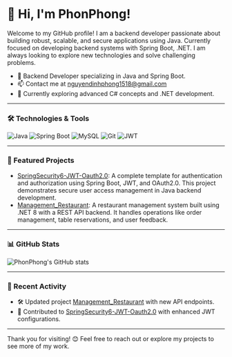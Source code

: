 # 👋 Hi, I'm PhonPhong!

Welcome to my GitHub profile! I am a backend developer passionate about building robust, scalable, and secure applications using Java. Currently focused on developing backend systems with Spring Boot, .NET. I am always looking to explore new technologies and solve challenging problems.

- 💼 Backend Developer specializing in Java and Spring Boot.
- 📫 Contact me at [nguyendinhphong1518@gmail.com](mailto:nguyendinhphong1518@gmail.com)
- 🌱 Currently exploring advanced C# concepts and .NET development.

---

### 🛠️ Technologies & Tools
![Java](https://img.shields.io/badge/Java-ED8B00?style=for-the-badge&logo=java&logoColor=white)
![Spring Boot](https://img.shields.io/badge/Spring%20Boot-6DB33F?style=for-the-badge&logo=spring-boot&logoColor=white)
![MySQL](https://img.shields.io/badge/MySQL-4479A1?style=for-the-badge&logo=mysql&logoColor=white)
![Git](https://img.shields.io/badge/Git-F05032?style=for-the-badge&logo=git&logoColor=white)
![JWT](https://img.shields.io/badge/JWT-000000?style=for-the-badge&logo=JSON%20web%20tokens&logoColor=white)

---

### 📂 Featured Projects

- [SpringSecurity6-JWT-Oauth2.0](https://github.com/phonphong/SpringSecurity6-JWT-Oauth2.0): A complete template for authentication and authorization using Spring Boot, JWT, and OAuth2.0. This project demonstrates secure user access management in Java backend development.
- [Management_Restaurant](https://github.com/phonphong/Manage-Restaurant): A restaurant management system built using .NET 8 with a REST API backend. It handles operations like order management, table reservations, and user feedback.

---

### 📊 GitHub Stats
![PhonPhong's GitHub stats](https://github-readme-stats.vercel.app/api?username=phonphong&show_icons=true&theme=radical)

---

### 🚀 Recent Activity
- 🛠 Updated project [Management_Restaurant](https://github.com/phonphong/Manage-Restaurant) with new API endpoints.
- 🔧 Contributed to [SpringSecurity6-JWT-Oauth2.0](https://github.com/phonphong/SpringSecurity6-JWT-Oauth2.0) with enhanced JWT configurations.

---

Thank you for visiting! 
😊 Feel free to reach out or explore my projects to see more of my work.
